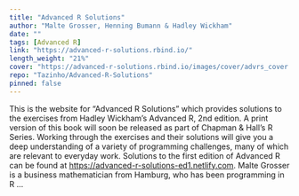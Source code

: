 ```yaml
---
title: "Advanced R Solutions"
author: "Malte Grosser, Henning Bumann & Hadley Wickham"
date: ""
tags: [Advanced R]
link: "https://advanced-r-solutions.rbind.io/"
length_weight: "21%"
cover: "https://advanced-r-solutions.rbind.io/images/cover/advrs_cover.png"
repo: "Tazinho/Advanced-R-Solutions"
pinned: false
---
```


This is the website for “Advanced R Solutions” which provides solutions to the exercises from Hadley Wickham’s Advanced R, 2nd edition. A print version of this book will soon be released as part of Chapman & Hall’s R Series. Working through the exercises and their solutions will give you a deep understanding of a variety of programming challenges, many of which are relevant to everyday work. Solutions to the first edition of Advanced R can be found at https://advanced-r-solutions-ed1.netlify.com. Malte Grosser is a business mathematician from Hamburg, who has been programming in R ...
